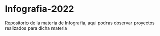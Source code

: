 # Infografia-2022
Repositorio de la materia de Infografia, aqui podras observar proyectos realizados para dicha materia
